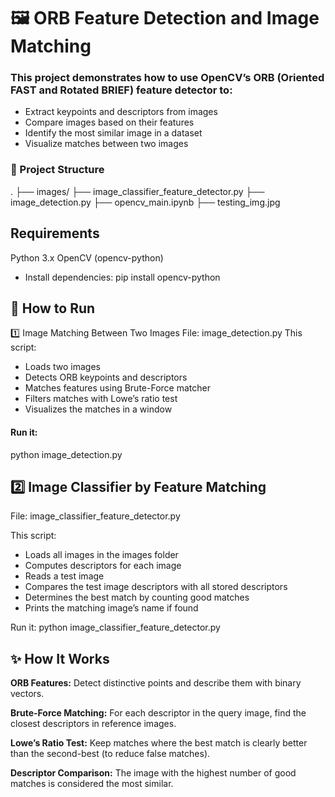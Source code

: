# 🖼️ **ORB Feature Detection and Image Matching**

### This project demonstrates how to use OpenCV’s ORB (Oriented FAST and Rotated BRIEF) feature detector to:

- Extract keypoints and descriptors from images
- Compare images based on their features
- Identify the most similar image in a dataset
- Visualize matches between two images

### 📂 Project Structure

.
├── images/
├── image_classifier_feature_detector.py
├── image_detection.py
├── opencv_main.ipynb
├── testing_img.jpg

## Requirements

Python 3.x
OpenCV (opencv-python)

- Install dependencies:
  pip install opencv-python

## 🚀 **How to Run**

1️⃣ Image Matching Between Two Images
File: image_detection.py
This script:

- Loads two images
- Detects ORB keypoints and descriptors
- Matches features using Brute-Force matcher
- Filters matches with Lowe’s ratio test
- Visualizes the matches in a window

#### Run it:

python image_detection.py

## 2️⃣ **Image Classifier by Feature Matching**

File: image_classifier_feature_detector.py

This script:

- Loads all images in the images folder
- Computes descriptors for each image
- Reads a test image
- Compares the test image descriptors with all stored descriptors
- Determines the best match by counting good matches
- Prints the matching image’s name if found

Run it:
python image_classifier_feature_detector.py

## **✨ How It Works**

**ORB Features:** Detect distinctive points and describe them with binary vectors.

**Brute-Force Matching:** For each descriptor in the query image, find the closest descriptors in reference images.

**Lowe’s Ratio Test:** Keep matches where the best match is clearly better than the second-best (to reduce false matches).

**Descriptor Comparison:** The image with the highest number of good matches is considered the most similar.
